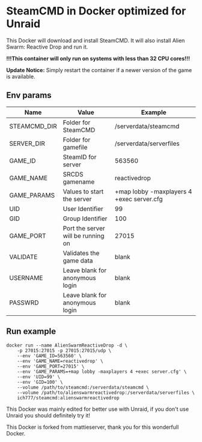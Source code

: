 # SteamCMD in Docker optimized for Unraid
This Docker will download and install SteamCMD. It will also install Alien Swarm: Reactive Drop and run it.

**!!!This container will only run on systems with less than 32 CPU cores!!!**

**Update Notice:** Simply restart the container if a newer version of the game is available.

## Env params
| Name | Value | Example |
| --- | --- | --- |
| STEAMCMD_DIR | Folder for SteamCMD | /serverdata/steamcmd |
| SERVER_DIR | Folder for gamefile | /serverdata/serverfiles |
| GAME_ID | SteamID for server | 563560 |
| GAME_NAME | SRCDS gamename | reactivedrop |
| GAME_PARAMS | Values to start the server | +map lobby -maxplayers 4 +exec server.cfg |
| UID | User Identifier | 99 |
| GID | Group Identifier | 100 |
| GAME_PORT | Port the server will be running on | 27015 |
| VALIDATE | Validates the game data | blank |
| USERNAME | Leave blank for anonymous login | blank |
| PASSWRD | Leave blank for anonymous login | blank |

## Run example
```
docker run --name AlienSwarmReactiveDrop -d \
	-p 27015:27015 -p 27015:27015/udp \
	--env 'GAME_ID=563560' \
	--env 'GAME_NAME=reactivedrop' \
	--env 'GAME_PORT=27015' \
	--env 'GAME_PARAMS=+map lobby -maxplayers 4 +exec server.cfg' \
	--env 'UID=99' \
	--env 'GID=100' \
	--volume /path/to/steamcmd:/serverdata/steamcmd \
	--volume /path/to/alienswarmreactivedrop:/serverdata/serverfiles \
	ich777/steamcmd:alienswarmreactivedrop
```

This Docker was mainly edited for better use with Unraid, if you don't use Unraid you should definitely try it!


This Docker is forked from mattieserver, thank you for this wonderfull Docker.
